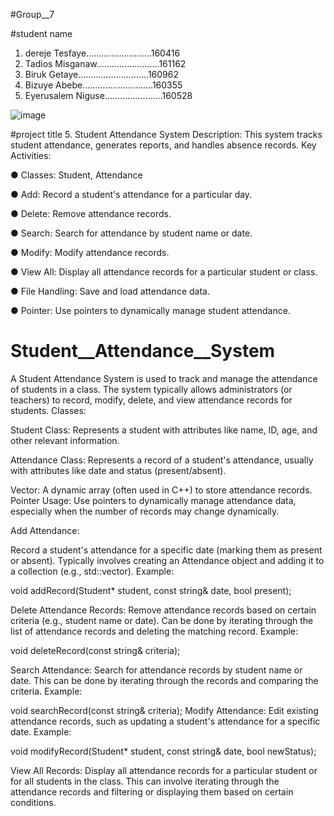 
#Group__7


#student name


1. dereje Tesfaye..........................160416
2. Tadios Misganaw.........................161162
3. Biruk Getaye............................160962
4. Bizuye Abebe............................160355
5. Eyerusalem Niguse.......................160528


![image](https://github.com/user-attachments/assets/c00dfce5-ae09-4ca4-a0a1-37db4a398ef6)


#project title
5. Student Attendance System
Description:
This system tracks student attendance, generates reports, and handles absence records.
Key Activities:

● Classes: Student, Attendance

● Add: Record a student's attendance for a particular day.

● Delete: Remove attendance records.

● Search: Search for attendance by student name or date.

● Modify: Modify attendance records.

● View All: Display all attendance records for a particular student or class.

● File Handling: Save and load attendance data.

● Pointer: Use pointers to dynamically manage student attendance.


# Student__Attendance__System


 A Student Attendance System is used to track and manage the attendance of students in a class.
The system typically allows administrators (or teachers) to record, modify, delete, and 
view attendance records for students.
Classes:

Student Class:
Represents a student with attributes like name, ID, age, and other relevant information.

Attendance Class: Represents a record of a student's attendance, 
usually with attributes like date and status (present/absent).

Vector:
A dynamic array (often used in C++) to store attendance records.
Pointer Usage:
Use pointers to dynamically manage attendance data,
especially when the number of records may change dynamically.

Add Attendance:

Record a student's attendance for a specific date (marking them as present or absent).
Typically involves creating an Attendance object and adding it to a collection (e.g., std::vector).
Example:

void addRecord(Student* student, const string& date, bool present);

Delete Attendance Records:
Remove attendance records based on certain criteria (e.g., student name or date).
Can be done by iterating through the list of attendance records and deleting 
the matching record.
Example:

void deleteRecord(const string& criteria);


Search Attendance:
Search for attendance records by student name or date.
This can be done by iterating through the records and 
comparing the criteria.
Example:

void searchRecord(const string& criteria);
Modify Attendance:
Edit existing attendance records, such as updating a student's
attendance for a specific date.
Example:

void modifyRecord(Student* student, const string& date, bool newStatus);

View All Records:
Display all attendance records for a particular student or for all students in the class.
This can involve iterating through the attendance records and filtering or
displaying them based on certain conditions.
